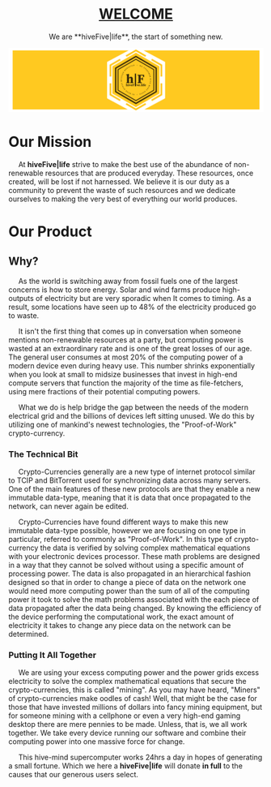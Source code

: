 

# <center> <u> WELCOME </u></center>

<center> We are **hiveFive|life**, the start of something new. </center>

![banner-1-03](./about/banner-1-03.svg)

# Our Mission

​&nbsp;&nbsp;&nbsp;&nbsp;&nbsp;At **hiveFive|life** strive to make the best use of the abundance of non-renewable resources that are produced everyday. These resources, once created, will be lost if not harnessed. We believe it is our duty as a community to prevent the waste of such resources and we dedicate ourselves to making the very best of everything our world produces.

# Our Product
## Why?
​&nbsp;&nbsp;&nbsp;&nbsp;&nbsp;As the world is switching away from fossil fuels one of the largest concerns is how to store energy. Solar and wind farms produce high-outputs of electricity but are very sporadic when It comes to timing. As a result, some locations have seen up to 48% of the electricity produced go to waste.

&nbsp;&nbsp;&nbsp;&nbsp;&nbsp;It isn't the first thing that comes up in conversation when someone mentions non-renewable resources at a party, but computing power is wasted at an extraordinary rate and is one of the great losses of our age. The general user consumes at most 20% of the computing power of a modern device even during heavy use. This number shrinks exponentially when you look at small to midsize businesses that invest in high-end compute servers that function the majority of the time as file-fetchers, using mere fractions of their potential computing powers.

&nbsp;&nbsp;&nbsp;&nbsp;&nbsp;What we do is help bridge the gap between the needs of the modern electrical grid and the billions of devices left sitting unused. We do this by utilizing one of mankind's newest technologies, the "Proof-of-Work" crypto-currency.

### The Technical Bit
&nbsp;&nbsp;&nbsp;&nbsp;&nbsp;Crypto-Currencies generally are a new type of internet protocol similar to TCIP and BitTorrent used for synchronizing data across many servers. One of the main features of these new protocols are that they enable a new immutable data-type, meaning that it is data that once propagated to the network, can never again be edited.

&nbsp;&nbsp;&nbsp;&nbsp;&nbsp;Crypto-Currencies have found different ways to make this new immutable data-type possible, however we are focusing on one type in particular, referred to commonly as "Proof-of-Work". In this type of crypto-currency the data is verified by solving complex mathematical equations  with your electronic devices processor. These math problems are designed in a way that they cannot be solved without using a specific amount of processing power. The data is also propagated in an hierarchical fashion designed so that in order to change a piece of data on the network one would need more computing power than the sum of all of the computing power it took to solve the math problems associated with the each piece of data propagated after the data being changed. By knowing the efficiency of the device performing the computational work, the exact amount of electricity it takes to change any piece data on the network can be determined.

### Putting It All Together
&nbsp;&nbsp;&nbsp;&nbsp;&nbsp;We are using your excess computing power and the power grids excess electricity to solve the complex mathematical equations that secure the crypto-currencies, this is called "mining". As you may have heard, "Miners" of crypto-currencies make oodles of cash! Well, that might be the case for those that have invested millions of dollars into fancy mining equipment, but for someone mining with a cellphone or even a very high-end gaming desktop there are mere pennies to be made. Unless, that is, we all work together. We take every device running our software and combine their computing power into one massive force for change.

&nbsp;&nbsp;&nbsp;&nbsp;&nbsp;This hive-mind supercomputer works 24hrs a day in hopes of generating a small fortune. Which we here a **hiveFive|life** will donate **in full** to the causes that our generous users select.